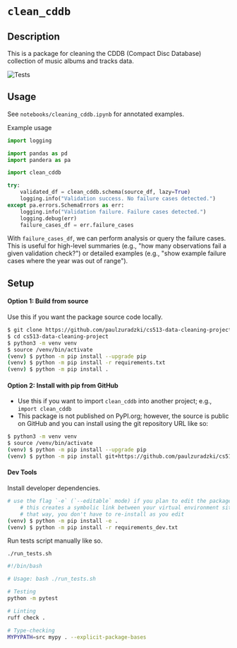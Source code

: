 # `clean_cddb`

## Description

This is a package for cleaning the CDDB (Compact Disc Database) collection of music albums and tracks data.

![Tests](https://github.com/github/docs/actions/workflows/test.yml/badge.svg)

## Usage

See `notebooks/cleaning_cddb.ipynb` for annotated examples.

Example usage
```python
import logging

import pandas as pd
import pandera as pa

import clean_cddb

try:
    validated_df = clean_cddb.schema(source_df, lazy=True)
    logging.info("Validation success. No failure cases detected.")
except pa.errors.SchemaErrors as err:
    logging.info("Validation failure. Failure cases detected.")
    logging.debug(err)
    failure_cases_df = err.failure_cases
```

With `failure_cases_df`, we can perform analysis or query the failure cases. This is useful for high-level summaries (e.g., "how many observations fail a given validation check?") or detailed examples (e.g., "show example failure cases where the year was out of range").

## Setup

#### Option 1: Build from source

Use this if you want the package source code locally.

```bash
$ git clone https://github.com/paulzuradzki/cs513-data-cleaning-project
$ cd cs513-data-cleaning-project
$ python3 -m venv venv
$ source /venv/bin/activate
(venv) $ python -m pip install --upgrade pip
(venv) $ python -m pip install -r requirements.txt
(venv) $ python -m pip install .
```

#### Option 2: Install with pip from GitHub

* Use this if you want to import `clean_cddb` into another project; e.g., `import clean_cddb`
* This package is not published on PyPI.org; however, the source is public on GitHub and you can install using the git repository URL like so:

```bash
$ python3 -m venv venv
$ source /venv/bin/activate
(venv) $ python -m pip install --upgrade pip
(venv) $ python -m pip install git+https://github.com/paulzuradzki/cs513-data-cleaning-project.git
```

#### Dev Tools

Install developer dependencies.
```bash
# use the flag `-e` (`--editable` mode) if you plan to edit the package source inside src/
    # this creates a symbolic link between your virtual environment site-packages and your local directory
    # that way, you don't have to re-install as you edit
(venv) $ python -m pip install -e .
(venv) $ python -m pip install -r requirements_dev.txt
```

Run tests script manually like so.

`./run_tests.sh`
```bash
#!/bin/bash

# Usage: bash ./run_tests.sh

# Testing
python -m pytest

# Linting
ruff check .

# Type-checking
MYPYPATH=src mypy . --explicit-package-bases
```
